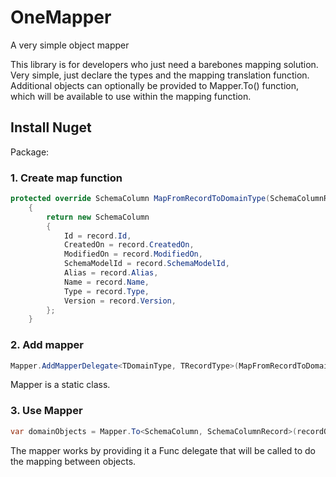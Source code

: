 # OneMapper
A very simple object mapper

This library is for developers who just need a barebones mapping solution. Very simple, just declare the types and the mapping translation function. Additional objects can optionally be provided to Mapper.To() function, which will be available to use within the mapping function.

## Install Nuget

Package: 

### 1. Create map function

```csharp
protected override SchemaColumn MapFromRecordToDomainType(SchemaColumnRecord record, params object[] additionalObjects)
    {
        return new SchemaColumn
        {
            Id = record.Id,
            CreatedOn = record.CreatedOn,
            ModifiedOn = record.ModifiedOn,
            SchemaModelId = record.SchemaModelId,
            Alias = record.Alias,
            Name = record.Name,
            Type = record.Type,
            Version = record.Version,
        };
    }
```

### 2. Add mapper

```csharp
Mapper.AddMapperDelegate<TDomainType, TRecordType>(MapFromRecordToDomainType);
```

Mapper is a static class.

### 3. Use Mapper

```csharp
var domainObjects = Mapper.To<SchemaColumn, SchemaColumnRecord>(recordObjects);
```

The mapper works by providing it a Func delegate that will be called to do the mapping between objects.


